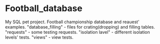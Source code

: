 # Football_database
My SQL pet project. Football championship database and reauest' examples. 
"database_filling" - files for crating(dropping) and filling tables.
"requests" - some testing requests.
"isolation lavel" - different isolation levels' tests.
"views" - view tests.

